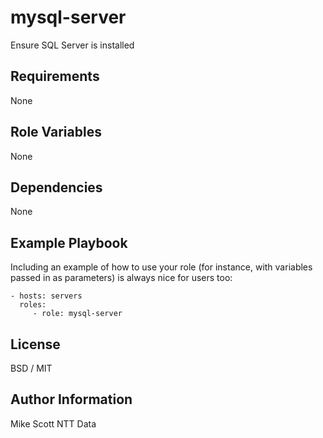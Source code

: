 mysql-server
============

Ensure SQL Server is installed

Requirements
------------

None

Role Variables
--------------

None

Dependencies
------------

None

Example Playbook
----------------

Including an example of how to use your role (for instance, with variables passed in as parameters) is always nice for users too:

    - hosts: servers
      roles:
         - role: mysql-server

License
-------

BSD / MIT

Author Information
------------------

Mike Scott
NTT Data
